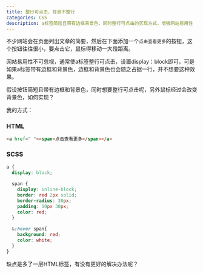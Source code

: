 ```yaml
---
title: 整行可点击，背景不整行
categories: CSS
description: a标签简短且带有边框背景色，同时整行可点击的实现方式，增强网站易用性
---
```


不少网站会在页面列出文章的简要，然后在下面添加一个`点击查看更多`的按钮，这个按钮往往很小，要点击它，鼠标得移动一大段距离。

网站易用性不可忽视，通常使a标签整行可点击，设置display：block即可，可是如果a标签带有边框和背景色，边框和背景色也会随之占据一行，并不想要这种效果。

假设按钮简短且带有边框和背景色，同时想要整行可点击呢，另外鼠标经过会改变背景色，如何实现？

我的方式：

### HTML

```html
<a href=" "><span>点击查看更多</span></a>
```

<!-- more -->

### SCSS

```scss
a {
  display: block;
  
  span {
    display: inline-block;
    border: red 2px solid;
    border-radius: 30px;
    padding: 10px 30px;
    color: red;
  }
  
  &:hover span{
    background: red;
    color: white;
  }
}
```

缺点是多了一层HTML标签，有没有更好的解决办法呢？